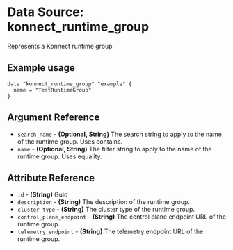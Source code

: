 # Data Source: konnect_runtime_group
Represents a Konnect runtime group
## Example usage
```hcl
data "konnect_runtime_group" "example" {
  name = "TestRuntimeGroup"
}
```
## Argument Reference
* `search_name` - **(Optional, String)** The search string to apply to the name of the runtime group. Uses contains.
* `name` - **(Optional, String)** The filter string to apply to the name of the runtime group. Uses equality.
## Attribute Reference
* `id` - **(String)** Guid
* `description` - **(String)** The description of the runtime group.
* `cluster_type` - **(String)** The cluster type of the runtime group.
* `control_plane_endpoint` - **(String)** The control plane endpoint URL of the runtime group.
* `telemetry_endpoint` - **(String)** The telemetry endpoint URL of the runtime group.
